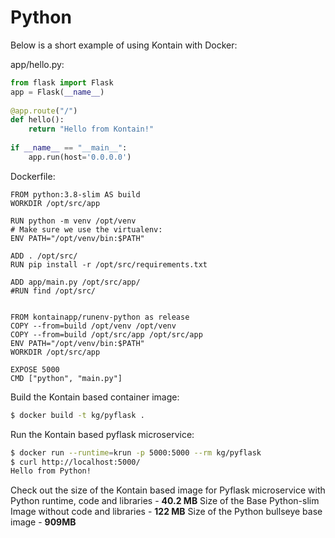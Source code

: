 # Python

Below is a short example of using Kontain with Docker:

app/hello.py:

```python
from flask import Flask
app = Flask(__name__)
 
@app.route("/")
def hello():
    return "Hello from Kontain!"
 
if __name__ == "__main__":
    app.run(host='0.0.0.0')
```

Dockerfile:

```shell
FROM python:3.8-slim AS build
WORKDIR /opt/src/app
 
RUN python -m venv /opt/venv
# Make sure we use the virtualenv:
ENV PATH="/opt/venv/bin:$PATH"
 
ADD . /opt/src/
RUN pip install -r /opt/src/requirements.txt
 
ADD app/main.py /opt/src/app/
#RUN find /opt/src/
 
 
FROM kontainapp/runenv-python as release
COPY --from=build /opt/venv /opt/venv
COPY --from=build /opt/src/app /opt/src/app
ENV PATH="/opt/venv/bin:$PATH"
WORKDIR /opt/src/app
 
EXPOSE 5000
CMD ["python", "main.py"]
```

Build the Kontain based container image:

```sh
$ docker build -t kg/pyflask .
```

Run the Kontain based pyflask microservice:

```sh
$ docker run --runtime=krun -p 5000:5000 --rm kg/pyflask
$ curl http://localhost:5000/
Hello from Python!
```

Check out the size of the Kontain based image for Pyflask microservice with Python runtime, code and libraries - **40.2 MB**
Size of the Base Python-slim Image without code and libraries - **122 MB**
Size of the Python bullseye base image - **909MB**
